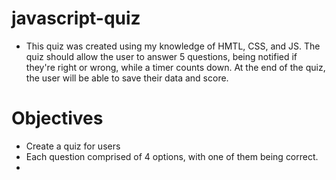 # javascript-quiz

- This quiz was created using my knowledge of HMTL, CSS, and JS. The quiz should allow the user to answer 5 questions, being notified if they're right or wrong, while a timer counts down. At the end of the quiz, the user will be able to save their data and score.

# Objectives

- Create a quiz for users
- Each question comprised of 4 options, with one of them being correct.
- 
